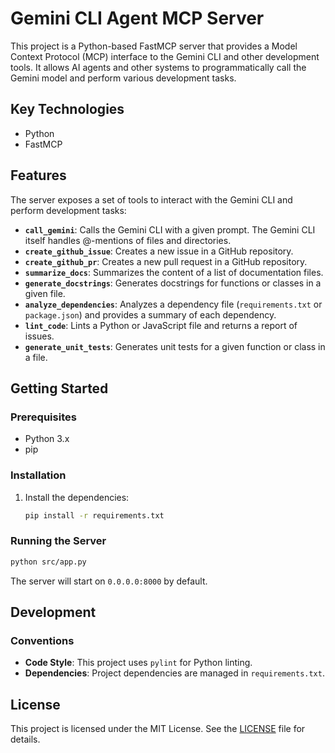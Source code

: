 # Gemini CLI Agent MCP Server

This project is a Python-based FastMCP server that provides a Model Context Protocol (MCP) interface to the Gemini CLI and other development tools. It allows AI agents and other systems to programmatically call the Gemini model and perform various development tasks.

## Key Technologies

*   Python
*   FastMCP

## Features

The server exposes a set of tools to interact with the Gemini CLI and perform development tasks:

*   **`call_gemini`**: Calls the Gemini CLI with a given prompt. The Gemini CLI itself handles @-mentions of files and directories.
*   **`create_github_issue`**: Creates a new issue in a GitHub repository.
*   **`create_github_pr`**: Creates a new pull request in a GitHub repository.
*   **`summarize_docs`**: Summarizes the content of a list of documentation files.
*   **`generate_docstrings`**: Generates docstrings for functions or classes in a given file.
*   **`analyze_dependencies`**: Analyzes a dependency file (`requirements.txt` or `package.json`) and provides a summary of each dependency.
*   **`lint_code`**: Lints a Python or JavaScript file and returns a report of issues.
*   **`generate_unit_tests`**: Generates unit tests for a given function or class in a file.

## Getting Started

### Prerequisites

*   Python 3.x
*   pip

### Installation

1.  Install the dependencies:
    ```bash
    pip install -r requirements.txt
    ```

### Running the Server

```bash
python src/app.py
```

The server will start on `0.0.0.0:8000` by default.

## Development

### Conventions

*   **Code Style**: This project uses `pylint` for Python linting.
*   **Dependencies**: Project dependencies are managed in `requirements.txt`.

## License

This project is licensed under the MIT License. See the [LICENSE](LICENSE) file for details.

